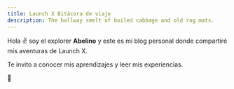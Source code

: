 ```yaml
---
title: Launch X Bitácora de viaje
description: The hallway smelt of boiled cabbage and old rag mats.
---
```


Hola ✌️  soy el explorer **Abelino** y este es mi blog personal donde compartiré mis aventuras de Launch X.

Te invito a conocer mis aprendizajes y leer mis experiencias.

🚀
